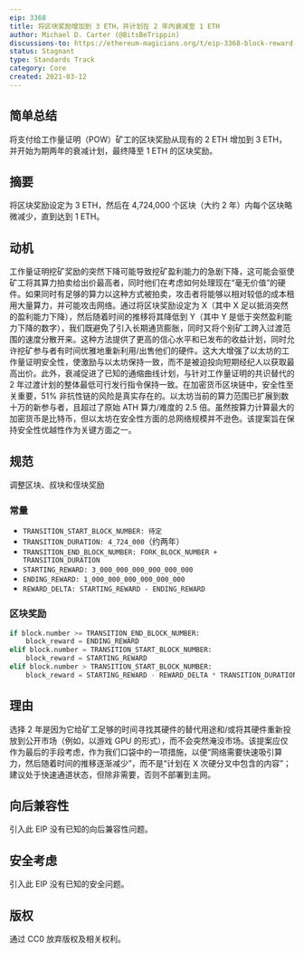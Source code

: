 ```yaml
---
eip: 3368
title: 将区块奖励增加到 3 ETH，并计划在 2 年内衰减至 1 ETH
author: Michael D. Carter (@BitsBeTrippin)
discussions-to: https://ethereum-magicians.org/t/eip-3368-block-reward-increase-w-decay-for-next-two-years/5550
status: Stagnant
type: Standards Track
category: Core
created: 2021-03-12
---
```


## 简单总结
将支付给工作量证明（POW）矿工的区块奖励从现有的 2 ETH 增加到 3 ETH，并开始为期两年的衰减计划，最终降至 1 ETH 的区块奖励。

## 摘要
将区块奖励设定为 3 ETH，然后在 4,724,000 个区块（大约 2 年）内每个区块略微减少，直到达到 1 ETH。

## 动机
工作量证明挖矿奖励的突然下降可能导致挖矿盈利能力的急剧下降，这可能会驱使矿工将其算力拍卖给出价最高者，同时他们在考虑如何处理现在“毫无价值”的硬件。如果同时有足够的算力以这种方式被拍卖，攻击者将能够以相对较低的成本租用大量算力，并可能攻击网络。通过将区块奖励设定为 X（其中 X 足以抵消突然的盈利能力下降），然后随着时间的推移将其降低到 Y（其中 Y 是低于突然盈利能力下降的数字），我们既避免了引入长期通货膨胀，同时又将个别矿工跨入过渡范围的速度分散开来。这种方法提供了更高的信心水平和已发布的收益计划，同时允许挖矿参与者有时间优雅地重新利用/出售他们的硬件。这大大增强了以太坊的工作量证明安全性，使激励与以太坊保持一致，而不是被迫投向短期经纪人以获取最高出价。此外，衰减促进了已知的通缩曲线计划，与针对工作量证明的共识替代的 2 年过渡计划的整体最低可行发行指令保持一致。在加密货币区块链中，安全性至关重要，51% 非抗性链的风险是真实存在的。以太坊当前的算力范围已扩展到数十万的新参与者，且超过了原始 ATH 算力/难度的 2.5 倍。虽然按算力计算最大的加密货币是比特币，但以太坊在安全性方面的总网络规模并不逊色。该提案旨在保持安全性优越性作为关键方面之一。

## 规范
调整区块、叔块和侄块奖励
### 常量
* `TRANSITION_START_BLOCK_NUMBER: 待定`
* `TRANSITION_DURATION: 4_724_000`（约两年）
* `TRANSITION_END_BLOCK_NUMBER: FORK_BLOCK_NUMBER + TRANSITION_DURATION`
* `STARTING_REWARD: 3_000_000_000_000_000_000`
* `ENDING_REWARD: 1_000_000_000_000_000_000`
* `REWARD_DELTA: STARTING_REWARD - ENDING_REWARD`
### 区块奖励
```py
if block.number >= TRANSITION_END_BLOCK_NUMBER:
    block_reward = ENDING_REWARD
elif block.number = TRANSITION_START_BLOCK_NUMBER:
    block_reward = STARTING_REWARD
elif block.number > TRANSITION_START_BLOCK_NUMBER:
    block_reward = STARTING_REWARD - REWARD_DELTA * TRANSITION_DURATION / (block.number - TRANSITION_START_BLOCK_NUMBER)
```

## 理由
选择 2 年是因为它给矿工足够的时间寻找其硬件的替代用途和/或将其硬件重新投放到公开市场（例如，以游戏 GPU 的形式），而不会突然淹没市场。该提案应仅作为最后的手段考虑，作为我们口袋中的一项措施，以便“网络需要快速吸引算力，然后随着时间的推移逐渐减少”，而不是“计划在 X 次硬分叉中包含的内容”；建议处于快速通道状态，但除非需要，否则不部署到主网。

## 向后兼容性
引入此 EIP 没有已知的向后兼容性问题。

## 安全考虑
引入此 EIP 没有已知的安全问题。

## 版权
通过 CC0 放弃版权及相关权利。